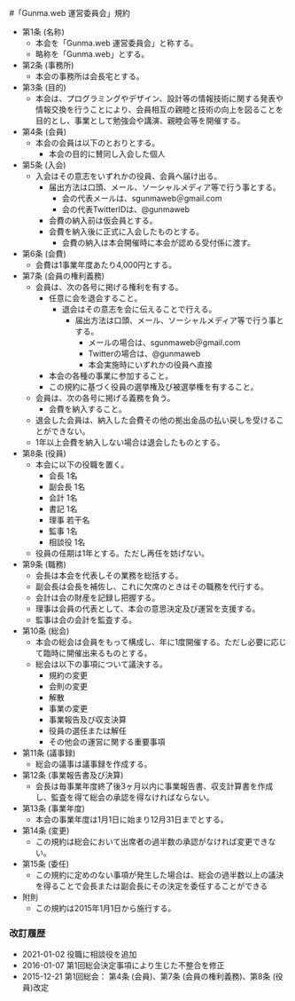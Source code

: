 #「Gunma.web 運営委員会」規約

- 第1条 (名称)
    - 本会を「Gunma.web 運営委員会」と称する。
    - 略称を「Gunma.web」とする。
- 第2条 (事務所)
    - 本会の事務所は会長宅とする。
- 第3条 (目的)
    - 本会は、プログラミングやデザイン、設計等の情報技術に関する発表や情報交換を行うことにより、会員相互の親睦と技術の向上を図ることを目的とし、事業として勉強会や講演、親睦会等を開催する。
- 第4条 (会員)
    - 本会の会員は以下のとおりとする。
        - 本会の目的に賛同し入会した個人
- 第5条 (入会)
    - 入会はその意志をいずれかの役員、会員へ届け出る。
        - 届出方法は口頭、メール、ソーシャルメディア等で行う事とする。
            - 会の代表メールは、sgunmaweb＠gmail.com
            - 会の代表TwitterIDは、@gunmaweb
        - 会費の納入前は仮会員とする。
        - 会費を納入後に正式に入会したものとする。
            - 会費の納入は本会開催時に本会が認める受付係に渡す。
- 第6条 (会費)
    - 会費は1事業年度あたり4,000円とする。
- 第7条 (会員の権利義務)
    - 会員は、次の各号に掲げる権利を有する。
        - 任意に会を退会すること。
            - 退会はその意志を会に伝えることで行える。
                - 届出方法は口頭、メール、ソーシャルメディア等で行う事とする。
                    - メールの場合は、sgunmaweb＠gmail.com
                    - Twitterの場合は、@gunmaweb
                    - 本会実施時にいずれかの役員へ直接
        - 本会の各種の事業に参加すること。
        - この規約に基づく役員の選挙権及び被選挙権を有すること。
    - 会員は、次の各号に掲げる義務を負う。
        - 会費を納入すること。
    - 退会した会員は、納入した会費その他の拠出金品の払い戻しを受けることができない。
    - 1年以上会費を納入しない場合は退会したものとする。
- 第8条 (役員)
    - 本会に以下の役職を置く。
        - 会長 1名
        - 副会長 1名
        - 会計 1名
        - 書記 1名
        - 理事 若干名
        - 監事 1名
        - 相談役 1名
     - 役員の任期は1年とする。ただし再任を妨げない。
- 第9条 (職務)
    - 会長は本会を代表しその業務を総括する。
    - 副会長は会長を補佐し、これに欠席のときはその職務を代行する。
    - 会計は会の財産を記録し把握する。
    - 理事は会員の代表として、本会の意思決定及び運営を支援する。
    - 監事は会の会計を監査する。
- 第10条 (総会)
    - 本会の総会は会員をもって構成し、年に1度開催する。ただし必要に応じて臨時に開催出来るものとする。
    - 総会は以下の事項について議決する。
        - 規約の変更
        - 会則の変更
        - 解散
        - 事業の変更
        - 事業報告及び収支決算
        - 役員の選任または解任
        - その他会の運営に関する重要事項
- 第11条 (議事録)
    - 総会の議事は議事録を作成する。
- 第12条 (事業報告書及び決算)
    - 会長は毎事業年度終了後3ヶ月以内に事業報告書、収支計算書を作成し、監査を得て総会の承認を得なければならない。
- 第13条 (事業年度)
    - 本会の事業年度は1月1日に始まり12月31日までとする。
- 第14条 (変更)
    - この規約は総会において出席者の過半数の承認がなければ変更できない。
- 第15条 (委任)
    - この規約に定めのない事項が発生した場合は、総会の過半数以上の議決を得ることで会長または副会長にその決定を委任することができる
- 附則
    - この規約は2015年1月1日から施行する。

### 改訂履歴
- 2021-01-02 役職に相談役を追加
- 2016-01-07 第1回総会決定事項により生じた不整合を修正
- 2015-12-21 第1回総会： 第4条 (会員)、第7条 (会員の権利義務)、第8条 (役員)改定
